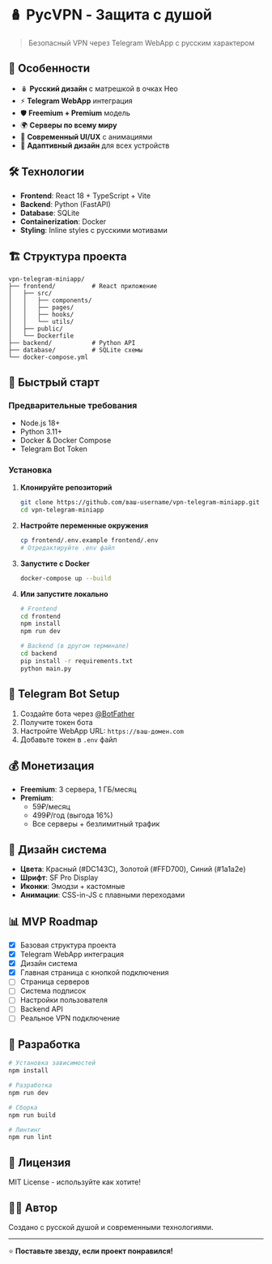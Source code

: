 # 🪆 РусVPN - Защита с душой

> Безопасный VPN через Telegram WebApp с русским характером

## 🚀 Особенности

- 🪆 **Русский дизайн** с матрешкой в очках Нео
- ⚡ **Telegram WebApp** интеграция
- 🛡️ **Freemium + Premium** модель
- 🌍 **Серверы по всему миру**
- 🎨 **Современный UI/UX** с анимациями
- 📱 **Адаптивный дизайн** для всех устройств

## 🛠️ Технологии

- **Frontend**: React 18 + TypeScript + Vite
- **Backend**: Python (FastAPI)
- **Database**: SQLite
- **Containerization**: Docker
- **Styling**: Inline styles с русскими мотивами

## 🏗️ Структура проекта

```
vpn-telegram-miniapp/
├── frontend/          # React приложение
│   ├── src/
│   │   ├── components/
│   │   ├── pages/
│   │   ├── hooks/
│   │   └── utils/
│   ├── public/
│   └── Dockerfile
├── backend/           # Python API
├── database/          # SQLite схемы
└── docker-compose.yml
```

## 🚀 Быстрый старт

### Предварительные требования

- Node.js 18+
- Python 3.11+
- Docker & Docker Compose
- Telegram Bot Token

### Установка

1. **Клонируйте репозиторий**
   ```bash
   git clone https://github.com/ваш-username/vpn-telegram-miniapp.git
   cd vpn-telegram-miniapp
   ```

2. **Настройте переменные окружения**
   ```bash
   cp frontend/.env.example frontend/.env
   # Отредактируйте .env файл
   ```

3. **Запустите с Docker**
   ```bash
   docker-compose up --build
   ```

4. **Или запустите локально**
   ```bash
   # Frontend
   cd frontend
   npm install
   npm run dev
   
   # Backend (в другом терминале)
   cd backend
   pip install -r requirements.txt
   python main.py
   ```

## 📱 Telegram Bot Setup

1. Создайте бота через [@BotFather](https://t.me/BotFather)
2. Получите токен бота
3. Настройте WebApp URL: `https://ваш-домен.com`
4. Добавьте токен в `.env` файл

## 💰 Монетизация

- **Freemium**: 3 сервера, 1 ГБ/месяц
- **Premium**: 
  - 59₽/месяц 
  - 499₽/год (выгода 16%)
  - Все серверы + безлимитный трафик

## 🎨 Дизайн система

- **Цвета**: Красный (#DC143C), Золотой (#FFD700), Синий (#1a1a2e)
- **Шрифт**: SF Pro Display
- **Иконки**: Эмодзи + кастомные
- **Анимации**: CSS-in-JS с плавными переходами

## 📊 MVP Roadmap

- [x] Базовая структура проекта
- [x] Telegram WebApp интеграция
- [x] Дизайн система
- [x] Главная страница с кнопкой подключения
- [ ] Страница серверов
- [ ] Система подписок
- [ ] Настройки пользователя
- [ ] Backend API
- [ ] Реальное VPN подключение

## 🤝 Разработка

```bash
# Установка зависимостей
npm install

# Разработка
npm run dev

# Сборка
npm run build

# Линтинг
npm run lint
```

## 📝 Лицензия

MIT License - используйте как хотите!

## 👨‍💻 Автор

Создано с русской душой и современными технологиями.

---

⭐ **Поставьте звезду, если проект понравился!**